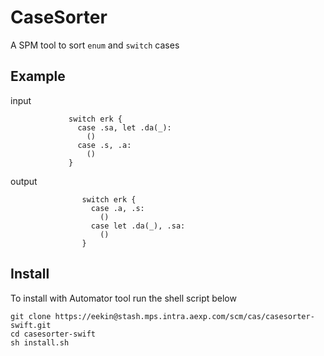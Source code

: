 # CaseSorter

A SPM tool to sort `enum` and `switch` cases

## Example

input
```
             switch erk {
               case .sa, let .da(_):
                 ()
               case .s, .a:
                 ()
             }
``` 

output

```
                switch erk {
                  case .a, .s:
                    ()
                  case let .da(_), .sa:
                    ()
                }
```


## Install
To install with Automator tool run the shell script below
```
git clone https://eekin@stash.mps.intra.aexp.com/scm/cas/casesorter-swift.git
cd casesorter-swift
sh install.sh
```
